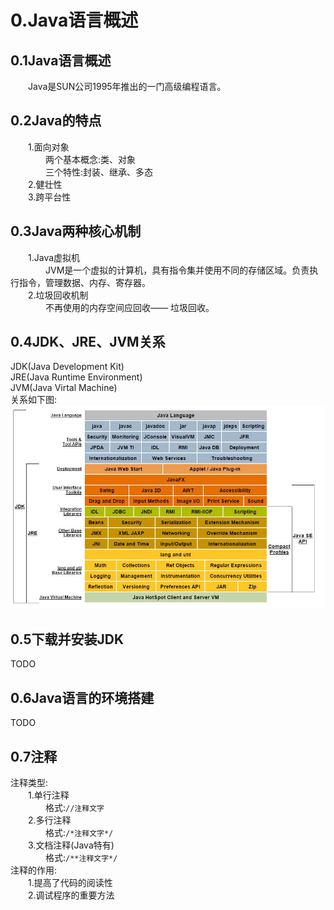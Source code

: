 # **0.Java语言概述**  
## **0.1Java语言概述**  
&emsp;&emsp;Java是SUN公司1995年推出的一门高级编程语言。  
## **0.2Java的特点**  
&emsp;&emsp;1.面向对象  
&emsp;&emsp;&emsp;&emsp;两个基本概念:类、对象  
&emsp;&emsp;&emsp;&emsp;三个特性:封装、继承、多态  
&emsp;&emsp;2.健壮性  
&emsp;&emsp;3.跨平台性  
## **0.3Java两种核心机制**  
&emsp;&emsp;1.Java虚拟机  
&emsp;&emsp;&emsp;&emsp;JVM是一个虚拟的计算机，具有指令集并使用不同的存储区域。负责执行指令，管理数据、内存、寄存器。  
&emsp;&emsp;2.垃圾回收机制  
&emsp;&emsp;&emsp;&emsp;不再使用的内存空间应回收—— 垃圾回收。  
## **0.4JDK、JRE、JVM关系**  
JDK(Java Development Kit)  
JRE(Java Runtime Environment)  
JVM(Java Virtal Machine)  
关系如下图:  
![](../pictures/第0章/Java8.0_platform.jpg)  
## **0.5下载并安装JDK**  
TODO  
## **0.6Java语言的环境搭建**  
TODO  
## **0.7注释**  
注释类型:  
&emsp;&emsp;1.单行注释  
&emsp;&emsp;&emsp;&emsp;格式:`//注释文字`  
&emsp;&emsp;2.多行注释  
&emsp;&emsp;&emsp;&emsp;格式:`/*注释文字*/`  
&emsp;&emsp;3.文档注释(Java特有)  
&emsp;&emsp;&emsp;&emsp;格式:`/**注释文字*/`  
注释的作用:  
&emsp;&emsp;1.提高了代码的阅读性  
&emsp;&emsp;2.调试程序的重要方法  
